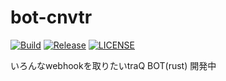 # bot-cnvtr

[![Build](https://github.com/H1rono/bot-cnvtr/actions/workflows/build.yml/badge.svg)](https://github.com/H1rono/bot-cnvtr/actions/workflows/build.yml)
[![Release](https://github.com/H1rono/bot-cnvtr/actions/workflows/release.yml/badge.svg)](https://github.com/H1rono/bot-cnvtr/actions/workflows/release.yml)
[![LICENSE](https://shields.io/github/license/h1rono/bot-cnvtr)](https://github.com/H1rono/bot-cnvtr/blob/main/LICENSE)

いろんなwebhookを取りたいtraQ BOT(rust) 開発中

